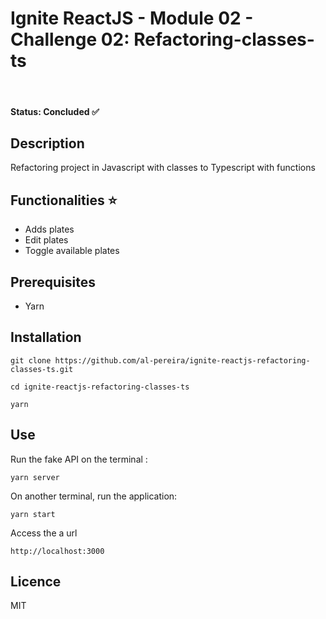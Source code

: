 # Ignite ReactJS - Module 02 - Challenge 02: Refactoring-classes-ts
<br>

#### Status: **Concluded** ✅

## Description
Refactoring project in Javascript with classes to Typescript with functions

## Functionalities ⭐️
- Adds plates
- Edit plates
- Toggle available plates

## Prerequisites
- Yarn

## Installation
```
git clone https://github.com/al-pereira/ignite-reactjs-refactoring-classes-ts.git

cd ignite-reactjs-refactoring-classes-ts

yarn
```

## Use

Run the fake API on the terminal :
```
yarn server
```

On another terminal, run the application:
```
yarn start
```

Access the a url
```
http://localhost:3000
```

## Licence
MIT